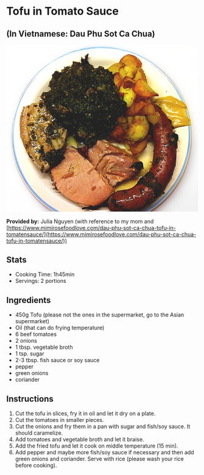 # Tofu in Tomato Sauce
## (In Vietnamese: Dau Phu Sot Ca Chua)

![Grünkohl](../img/Grünkohl.jpg)

**Provided by:** Julia Nguyen (with reference to my mom and [https://www.mimirosefoodlove.com/dau-phu-sot-ca-chua-tofu-in-tomatensauce/](https://www.mimirosefoodlove.com/dau-phu-sot-ca-chua-tofu-in-tomatensauce/))

## Stats
- Cooking Time: 1h45min
- Servings: 2 portions

## Ingredients
- 450g Tofu (please not the ones in the supermarket, go to the Asian supermarket)
- Oil (that can do frying temperature)
- 6 beef tomatoes
- 2 onions
- 1 tbsp. vegetable broth
- 1 tsp. sugar
- 2-3 tbsp. fish sauce or soy sauce
- pepper
- green onions
- coriander 
## Instructions
1. Cut the tofu in slices, fry it in oil and let it dry on a plate.
2. Cut the tomatoes in smaller pieces. 
3. Cut the onions and fry them in a pan with sugar and fish/soy sauce. It should caramelize. 
4. Add tomatoes and vegetable broth and let it braise.
5. Add the fried tofu and let it cook on middle temperature (15 min). 
6. Add pepper and maybe more fish/soy sauce if necessary and then add green onions and coriander.
Serve with rice (please wash your rice before cooking). 